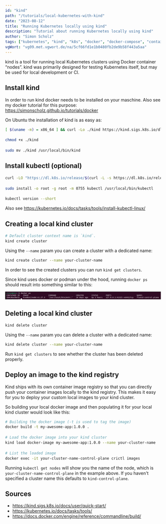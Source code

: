 ```yaml
---
id: "kind"
path: "/tutorials/local-kubernetes-with-kind"
date: "2023-08-12"
title: "Running Kubernetes locally using kind"
description: "Tutorial about running Kubernetes locally using kind"
author: "Simon Scholz"
tags: ["kubernetes", "kind", "k8s", "docker", "docker-compose", "container"]
vgWort: "vg09.met.vgwort.de/na/5cf66fd1e1b0480fb2de9b58f443a5aa"
---
```


kind is a tool for running local Kubernetes clusters using Docker container “nodes”.
kind was primarily designed for testing Kubernetes itself, but may be used for local development or CI.

## Install kind

In order to run kind docker needs to be installed on your maschine.
Also see my docker tutorial for this purpose: https://simonscholz.github.io/tutorials/docker

On Ubuntu the installation of kind is as easy as:

```bash
[ $(uname -m) = x86_64 ] && curl -Lo ./kind https://kind.sigs.k8s.io/dl/v0.20.0/kind-linux-amd64

chmod +x ./kind

sudo mv ./kind /usr/local/bin/kind
```

## Install kubectl (optional)

```bash
curl -LO "https://dl.k8s.io/release/$(curl -L -s https://dl.k8s.io/release/stable.txt)/bin/linux/amd64/kubectl"

sudo install -o root -g root -m 0755 kubectl /usr/local/bin/kubectl

kubectl version --short
```

Also see https://kubernetes.io/docs/tasks/tools/install-kubectl-linux/

## Creating a local kind cluster

```bash
# Default cluster context name is `kind`.
kind create cluster
```

Using the `--name` param you can create a cluster with a dedicated name:

```bash
kind create cluster --name your-cluster-name
```

In order to see the created clusters you can run `kind get clusters`.

Since kind uses docker or podman under the hood, running `docker ps` should result into something similar to this:

![docker ps kind container](./docker-ps.png)

## Deleting a local kind cluster

```bash
kind delete cluster
```

Using the `--name` param you can delete a cluster with a dedicated name:

```bash
kind delete cluster --name your-cluster-name
```

Run `kind get clusters` to see whether the cluster has been deleted properly.

## Deploy an image to the kind registry

Kind ships with its own container image registry so that you can directly push your container images locally to the kind registry.
This makes it easy for you to deploy your custom local images to your kind cluster.

So building your local docker image and then populating it for your local kind cluster would look like this:

```bash
# Building the docker image (-t is used to tag the image)
docker build -t my-awesome-app:1.0.0 .

# Load the docker image into your kind cluster
kind load docker-image my-awesome-app:1.0.0 --name your-cluster-name

# List the loaded image
docker exec -it your-cluster-name-control-plane crictl images
```

Running `kubectl get nodes` will show you the name of the node, which is `your-cluster-name-control-plane` in the example above.
If you haven't specified a cluster name this defaults to `kind-control-plane`.

## Sources

- https://kind.sigs.k8s.io/docs/user/quick-start/
- https://kubernetes.io/docs/tasks/tools/
- https://docs.docker.com/engine/reference/commandline/build/
